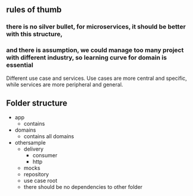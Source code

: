 
## rules of thumb
### there is no silver bullet, for microservices, it should be better with this structure,
### and there is assumption, we could manage too many project with different industry, so learning curve for domain is essential
Different use case and services.
Use cases are more central and specific, while services are more peripheral and general.

## Folder structure 
- app <br>
  - contains 
- domains <br>
  - contains all domains 
- othersample <br>
  - delivery
    - consumer 
    - http
  - mocks
  - repository
  - use case 
root
  - there should be no dependencies to other folder 






